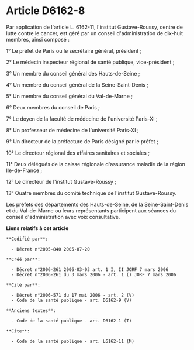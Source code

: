 # Article D6162-8

Par application de l'article L. 6162-11, l'institut Gustave-Roussy, centre de lutte contre le cancer, est géré par un conseil
d'administration de dix-huit membres, ainsi composé :

1° Le préfet de Paris ou le secrétaire général, président ;

2° Le médecin inspecteur régional de santé publique, vice-président ;

3° Un membre du conseil général des Hauts-de-Seine ;

4° Un membre du conseil général de la Seine-Saint-Denis ;

5° Un membre du conseil général du Val-de-Marne ;

6° Deux membres du conseil de Paris ;

7° Le doyen de la faculté de médecine de l'université Paris-XI ;

8° Un professeur de médecine de l'université Paris-XI ;

9° Un directeur de la préfecture de Paris désigné par le préfet ;

10° Le directeur régional des affaires sanitaires et sociales ;

11° Deux délégués de la caisse régionale d'assurance maladie de la région Ile-de-France ;

12° Le directeur de l'institut Gustave-Roussy ;

13° Quatre membres du comité technique de l'institut Gustave-Roussy.

Les préfets des départements des Hauts-de-Seine, de la Seine-Saint-Denis et du Val-de-Marne ou leurs représentants
participent aux séances du conseil d'administration avec voix consultative.

**Liens relatifs à cet article**

	**Codifié par**:

	  - Décret n°2005-840 2005-07-20

	**Créé par**:

	  - Décret n°2006-261 2006-03-03 art. 1 I, II JORF 7 mars 2006
	  - Décret n°2006-261 du 3 mars 2006 - art. 1 () JORF 7 mars 2006

	**Cité par**:

	  - Décret n°2006-571 du 17 mai 2006 - art. 2 (V)
	  - Code de la santé publique - art. D6162-9 (V)

	**Anciens textes**:

	  - Code de la santé publique - art. D6162-1 (T)

	**Cite**:

	  - Code de la santé publique - art. L6162-11 (M)
